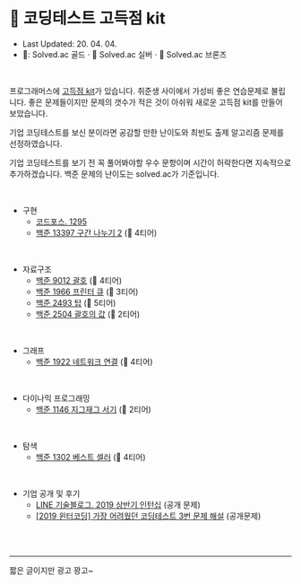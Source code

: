 # 💊 코딩테스트 고득점 kit 

* Last Updated: 20. 04. 04.
* 🥇: Solved.ac 골드 · 🥈  Solved.ac 실버 · 🥉  Solved.ac 브론즈

<br>

프로그래머스에 [고득점 kit](https://programmers.co.kr/learn/challenges)가 있습니다. 취준생 사이에서 가성비 좋은 연습문제로 불립니다. 좋은 문제들이지만 문제의 갯수가 적은 것이 아쉬워 새로운 고득점 kit를 만들어 보았습니다.  <br>

기업 코딩테스트를 보신 분이라면 공감할 만한 난이도와 최빈도 출제 알고리즘 문제를 선정하였습니다.  

기업 코딩테스트를 보기 전 꼭 풀어봐야할 우수 문항이며 시간이 허락한다면 지속적으로 추가하겠습니다. 백준 문제의 난이도는 solved.ac가 기준입니다.


<br>

- 구현
    - [코드포스. 1295](https://codeforces.com/problemset/problem/1295/A)
    - [백준 13397 구간 나누기 2](https://www.acmicpc.net/problem/13397) (🥇 4티어)

<br>


- 자료구조
    - [백준 9012 괄호](https://www.acmicpc.net/problem/9012) (🥈 4티어)
    - [백준 1966 프린터 큐](https://www.acmicpc.net/problem/1966) (🥈 3티어)
    - [백준 2493 탑](https://www.acmicpc.net/problem/2493) (🥇 5티어)
    - [백준 2504 괄호의 값](https://www.acmicpc.net/problem/2504) (🥈 2티어)

<br>


- 그래프 
    - [백준 1922 네트워크 연결](https://www.acmicpc.net/problem/1922) (🥇 4티어)

<br>


- 다이나믹 프로그래밍 
    - [백준 1146 지그재그 서기](https://www.acmicpc.net/problem/1146) (🥇 2티어)

<br>


- 탐색 
    - [백준 1302 베스트 셀러](https://www.acmicpc.net/problem/1302) (🥈 4티어)

<br>


- 기업 공개 및 후기
    - [LINE 기술블로그. 2019 상반기 인턴십](https://engineering.linecorp.com/ko/blog/2019-firsthalf-line-internship-recruit-coding-test/) (공개 문제)
    - [[2019 윈터코딩] 가장 어려웠던 코딩테스트 3번 문제 해설](https://prgms.tistory.com/20) (공개문제)


<br>
<br>

------------
짧은 글이지만 광고 꽝고~